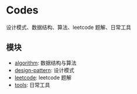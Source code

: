 # Codes

设计模式、数据结构、算法、leetcode 题解、日常工具

## 模块

- [algorithm](./algorithm): 数据结构与算法
- [design-pattern](./design-pattern): 设计模式
- [leetcode](./leetcode): leetcode 题解
- [tools](./tools): 日常工具